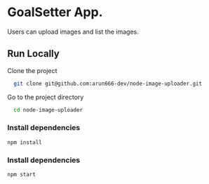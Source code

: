 
# GoalSetter App.

Users can upload images and list the images.


## Run Locally

Clone the project

```bash
  git clone git@github.com:arun666-dev/node-image-uploader.git
```

Go to the project directory

```bash
  cd node-image-uploader
```

### Install dependencies
 ```
 npm install
```
### Install dependencies
```
npm start
```
